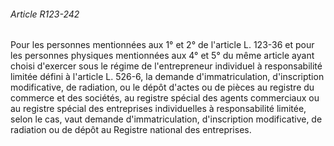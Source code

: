 ###### Article R123-242

Pour les personnes mentionnées aux 1° et 2° de l'article L. 123-36 et pour les personnes physiques mentionnées aux 4° et 5° du même article ayant choisi d'exercer sous le régime de l'entrepreneur individuel à responsabilité limitée défini à l'article L. 526-6, la demande d'immatriculation, d'inscription modificative, de radiation, ou le dépôt d'actes ou de pièces au registre du commerce et des sociétés, au registre spécial des agents commerciaux ou au registre spécial des entreprises individuelles à responsabilité limitée, selon le cas, vaut demande d'immatriculation, d'inscription modificative, de radiation ou de dépôt au Registre national des entreprises.

